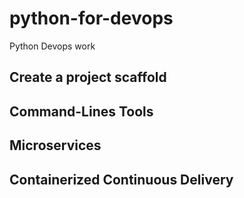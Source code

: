 # python-for-devops
Python Devops work

## Create a project scaffold
## Command-Lines Tools
## Microservices
## Containerized Continuous Delivery
